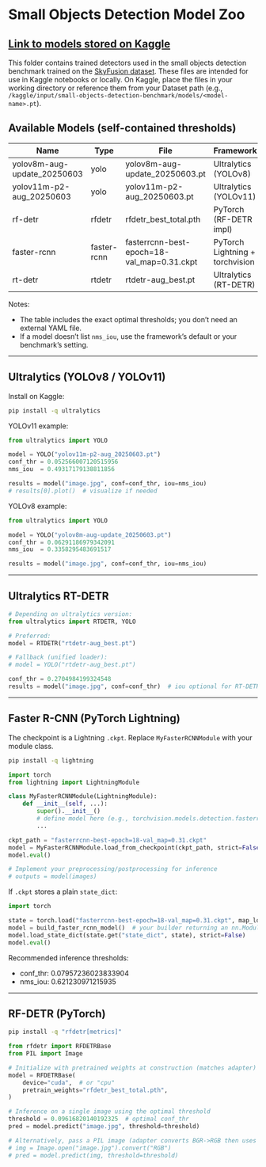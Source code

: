 # Small Objects Detection Model Zoo

[Link to models stored on Kaggle](https://www.kaggle.com/models/jakubszpunar/small-objects-detection-benchmark-models)
---
This folder contains trained detectors used in the small objects detection benchmark trained on the [SkyFusion dataset](https://www.kaggle.com/datasets/kailaspsudheer/tiny-object-detection). These files are intended for use in Kaggle notebooks or locally. On Kaggle, place the files in your working directory or reference them from your Dataset path (e.g., `/kaggle/input/small-objects-detection-benchmark/models/<model-name>.pt`).

## Available Models (self-contained thresholds)

| Name                         | Type         | File                                       | Framework                         | Optimal params                                                                 |
|-----------------------------|--------------|--------------------------------------------|-----------------------------------|---------------------------------------------------------------------------------|
| yolov8m-aug-update_20250603 | yolo         | yolov8m-aug-update_20250603.pt             | Ultralytics (YOLOv8)              | conf_thr=0.06291186979342091, nms_iou=0.3358295483691517                        |
| yolov11m-p2-aug_20250603    | yolo         | yolov11m-p2-aug_20250603.pt                | Ultralytics (YOLOv11)             | conf_thr=0.052566007120515956, nms_iou=0.49317179138811856                      |
| rf-detr                     | rfdetr       | rfdetr_best_total.pth                      | PyTorch (RF-DETR impl)            | conf_thr=0.09616820140192325                                                    |
| faster-rcnn                 | faster-rcnn  | fasterrcnn-best-epoch=18-val_map=0.31.ckpt | PyTorch Lightning + torchvision   | conf_thr=0.07957236023833904, nms_iou=0.621230971215935                         |
| rt-detr                     | rtdetr       | rtdetr-aug_best.pt                          | Ultralytics (RT-DETR)             | conf_thr=0.2704984199324548                                                     |

Notes:
- The table includes the exact optimal thresholds; you don’t need an external YAML file.
- If a model doesn’t list `nms_iou`, use the framework’s default or your benchmark’s setting.

---

## Ultralytics (YOLOv8 / YOLOv11)

Install on Kaggle:
```bash
pip install -q ultralytics
```

YOLOv11 example:
```python
from ultralytics import YOLO

model = YOLO("yolov11m-p2-aug_20250603.pt")
conf_thr = 0.052566007120515956
nms_iou  = 0.49317179138811856

results = model("image.jpg", conf=conf_thr, iou=nms_iou)
# results[0].plot()  # visualize if needed
```

YOLOv8 example:
```python
from ultralytics import YOLO

model = YOLO("yolov8m-aug-update_20250603.pt")
conf_thr = 0.06291186979342091
nms_iou  = 0.3358295483691517

results = model("image.jpg", conf=conf_thr, iou=nms_iou)
```

---

## Ultralytics RT-DETR

```python
# Depending on ultralytics version:
from ultralytics import RTDETR, YOLO

# Preferred:
model = RTDETR("rtdetr-aug_best.pt")

# Fallback (unified loader):
# model = YOLO("rtdetr-aug_best.pt")

conf_thr = 0.2704984199324548
results = model("image.jpg", conf=conf_thr)  # iou optional for RT-DETR
```

---

## Faster R-CNN (PyTorch Lightning)

The checkpoint is a Lightning `.ckpt`. Replace `MyFasterRCNNModule` with your module class.

```bash
pip install -q lightning
```

```python
import torch
from lightning import LightningModule

class MyFasterRCNNModule(LightningModule):
    def __init__(self, ...):
        super().__init__()
        # define model here (e.g., torchvision.models.detection.fasterrcnn_resnet50_fpn)
        ...

ckpt_path = "fasterrcnn-best-epoch=18-val_map=0.31.ckpt"
model = MyFasterRCNNModule.load_from_checkpoint(ckpt_path, strict=False)
model.eval()

# Implement your preprocessing/postprocessing for inference
# outputs = model(images)
```

If `.ckpt` stores a plain `state_dict`:
```python
import torch

state = torch.load("fasterrcnn-best-epoch=18-val_map=0.31.ckpt", map_location="cpu")
model = build_faster_rcnn_model()  # your builder returning an nn.Module
model.load_state_dict(state.get("state_dict", state), strict=False)
model.eval()
```

Recommended inference thresholds:
- conf_thr: 0.07957236023833904
- nms_iou: 0.621230971215935

---

## RF-DETR (PyTorch)

```bash
pip install -q "rfdetr[metrics]"
```

```python
from rfdetr import RFDETRBase
from PIL import Image

# Initialize with pretrained weights at construction (matches adapter)
model = RFDETRBase(
    device="cuda",  # or "cpu"
    pretrain_weights="rfdetr_best_total.pth",
)

# Inference on a single image using the optimal threshold
threshold = 0.09616820140192325  # optimal conf_thr
pred = model.predict("image.jpg", threshold=threshold)

# Alternatively, pass a PIL image (adapter converts BGR->RGB then uses PIL)
# img = Image.open("image.jpg").convert("RGB")
# pred = model.predict(img, threshold=threshold)
```

